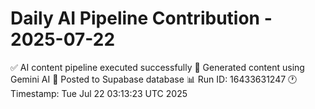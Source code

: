 # Daily AI Pipeline Contribution - 2025-07-22

✅ AI content pipeline executed successfully
🤖 Generated content using Gemini AI
💾 Posted to Supabase database
📊 Run ID: 16433631247
🕐 Timestamp: Tue Jul 22 03:13:23 UTC 2025
